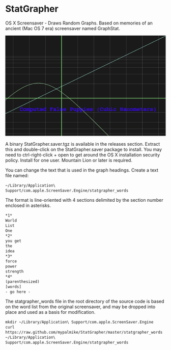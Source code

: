 StatGrapher
===========

OS X Screensaver - Draws Random Graphs. Based on memories of an ancient (Mac OS 7 era) screensaver named GraphStat.

![(Screenshot)](screenshot.png "Important statistics")

A binary StatGrapher.saver.tgz is available in the releases section. Extract this and double-click on the StatGrapher.saver package to install. You may need to ctrl-right-click + open to get around the OS X installation security policy. Install for one user. Mountain Lion or later is required.

You can change the text that is used in the graph headings. Create a text file named:

```
~/Library/Application\ Support/com.apple.ScreenSaver.Engine/statgrapher_words
```

The format is line-oriented with 4 sections delimited by the section number enclosed in asterisks.

```
*1*
World
List
One
*2*
you get
the
idea
*3*
force
power
strength
*4*
(parenthesized)
[words]
- go here -
```

The statgrapher_words file in the root directory of the source code is based on the word list from the original screensaver, and may be dropped into place and used as a basis for modification.

```
mkdir ~/Library/Application\ Support/com.apple.ScreenSaver.Engine
curl https://raw.github.com/mypalmike/StatGrapher/master/statgrapher_words ~/Library/Application\ Support/com.apple.ScreenSaver.Engine/statgrapher_words
```
